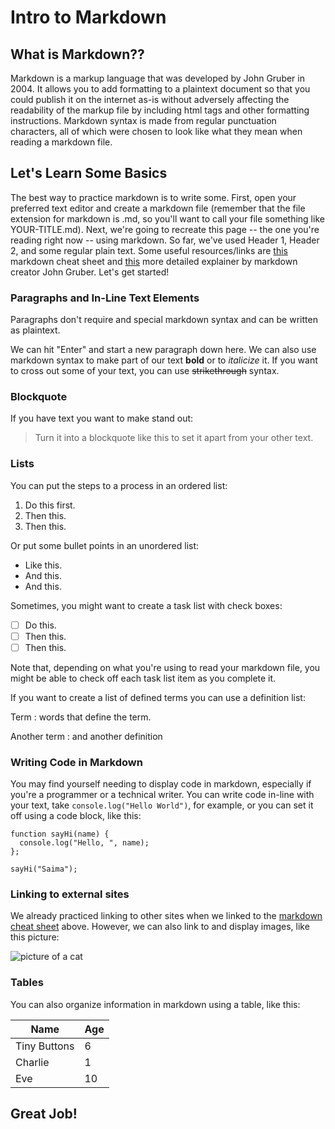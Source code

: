 # Intro to Markdown

## What is Markdown??

Markdown is a markup language that was developed by John Gruber in 2004. It allows you to add formatting to a plaintext document so that you could publish it on the internet as-is without adversely affecting the readability of the markup file by including html tags and other formatting instructions. Markdown syntax is made from regular punctuation characters, all of which were chosen to look like what they mean when reading a markdown file.  

## Let's Learn Some Basics

The best way to practice markdown is to write some. First, open your preferred text editor and create a markdown file (remember that the file extension for markdown is .md, so you'll want to call your file something like YOUR-TITLE.md). Next, we're going to recreate this page -- the one you're reading right now -- using markdown. So far, we've used Header 1, Header 2, and some regular plain text. Some useful resources/links are [this](https://www.markdownguide.org/cheat-sheet/) markdown cheat sheet and [this](https://daringfireball.net/projects/markdown/syntax) more detailed explainer by markdown creator John Gruber. Let's get started!

### Paragraphs and In-Line Text Elements

Paragraphs don't require and special markdown syntax and can be written as plaintext.

We can hit "Enter" and start a new paragraph down here. We can also use markdown syntax to make part of our text **bold** or to *italicize* it. If you want to cross out some of your text, you can use ~~strikethrough~~ syntax.

### Blockquote

If you have text you want to make stand out:

> Turn it into a blockquote like this to set it apart from your other text.

### Lists

You can put the steps to a process in an ordered list:

1. Do this first.
2. Then this.
3. Then this.

Or put some bullet points in an unordered list:

- Like this.
- And this.
- And this.

Sometimes, you might want to create a task list with check boxes:

- [ ] Do this.
- [ ] Then this.
- [ ] Then this.

Note that, depending on what you're using to read your markdown file, you might be able to check off each task list item as you complete it.

If you want to create a list of defined terms you can use a definition list:

Term
: words that define the term.

Another term
: and another definition

### Writing Code in Markdown

You may find yourself needing to display code in markdown, especially if you're a programmer or a technical writer. You can write code in-line with your text, take `console.log("Hello World")`, for example, or you can set it off using a code block, like this:

```
function sayHi(name) {
  console.log("Hello, ", name);
};

sayHi("Saima");
```

### Linking to external sites

We already practiced linking to other sites when we linked to the [markdown cheat sheet](https://www.markdownguide.org/cheat-sheet/) above. However, we can also link to and display images, like this picture:

![picture of a cat](https://cdn.shopify.com/s/files/1/1788/4235/files/PPF-BlogUpdate-Thumbs_0041_42_Cat-Stages.jpg)

### Tables

You can also organize information in markdown using a table, like this:

| Name | Age |
| ---------- | ---------- |
| Tiny Buttons | 6 |
| Charlie | 1 |
| Eve | 10 |

## Great Job!